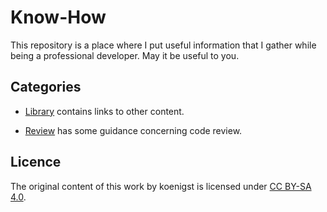 # Know-How

This repository is a place where I put useful information that I gather while being a professional developer.
May it be useful to you.

## Categories

* [Library][libraryDirectory] contains links to other content.

* [Review][reviewDirectory] has some guidance concerning code review.

[libraryDirectory]: library
[reviewDirectory]: review

## Licence

The original content of this work by koenigst is licensed under [CC BY-SA 4.0][ccBySa].

[ccBySa]: https://creativecommons.org/licenses/by-sa/4.0/
